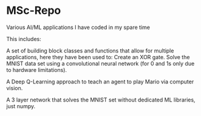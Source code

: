 # MSc-Repo
Various AI/ML applications I have coded in my spare time

This includes:

  A set of building block classes and functions that allow for multiple applications, here they have been used to:
    Create an XOR gate.
    Solve the MNIST data set using a convolutional neural network (for 0 and 1s only due to hardware limitations).
  
  A Deep Q-Learning approach to teach an agent to play Mario via computer vision.

  A 3 layer network that solves the MNIST set without dedicated ML libraries, just numpy.
